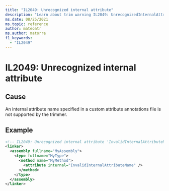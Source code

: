```yaml
---
title: "IL2049: Unrecognized internal attribute"
description: "Learn about trim warning IL2049: UnrecognizedInternalAttribute"
ms.date: 08/25/2021
ms.topic: reference
author: mateoatr
ms.author: matorre
f1_keywords:
  - "IL2049"
---
```

# IL2049: Unrecognized internal attribute

## Cause

An internal attribute name specified in a custom attribute annotations file is not
supported by the trimmer.

## Example

```XML
<!-- IL2049: Unrecognized internal attribute 'InvalidInternalAttributeName' -->
<linker>
  <assembly fullname="MyAssembly">
    <type fullname="MyType">
      <method name="MyMethod">
        <attribute internal="InvalidInternalAttributeName" />
      </method>
    </type>
  </assembly>
</linker>
```